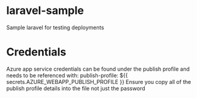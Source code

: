 # laravel-sample
Sample laravel for testing deployments


# Credentials
Azure app service credentials can be found under the publish profile and needs to be referenced with:
publish-profile: ${{ secrets.AZURE_WEBAPP_PUBLISH_PROFILE }}
Ensure you copy all of the publish profile details into the file not just the password